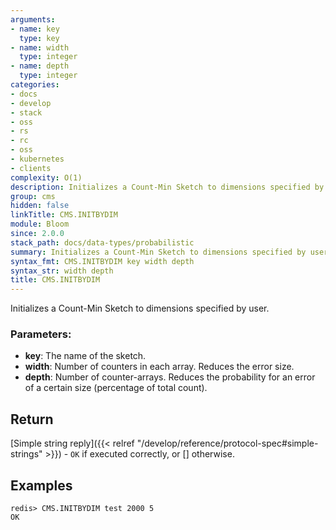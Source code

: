 ```yaml
---
arguments:
- name: key
  type: key
- name: width
  type: integer
- name: depth
  type: integer
categories:
- docs
- develop
- stack
- oss
- rs
- rc
- oss
- kubernetes
- clients
complexity: O(1)
description: Initializes a Count-Min Sketch to dimensions specified by user
group: cms
hidden: false
linkTitle: CMS.INITBYDIM
module: Bloom
since: 2.0.0
stack_path: docs/data-types/probabilistic
summary: Initializes a Count-Min Sketch to dimensions specified by user
syntax_fmt: CMS.INITBYDIM key width depth
syntax_str: width depth
title: CMS.INITBYDIM
---
```

Initializes a Count-Min Sketch to dimensions specified by user.

### Parameters:

* **key**: The name of the sketch.
* **width**: Number of counters in each array. Reduces the error size.
* **depth**: Number of counter-arrays. Reduces the probability for an
    error of a certain size (percentage of total count).

## Return

[Simple string reply]({{< relref "/develop/reference/protocol-spec#simple-strings" >}}) - `OK` if executed correctly, or [] otherwise.

## Examples

```
redis> CMS.INITBYDIM test 2000 5
OK
```